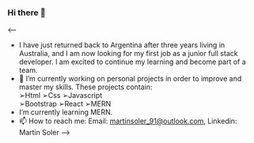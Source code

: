 ### Hi there 👋
<--
- I have just returned back to Argentina after three years living in Australia, and I am now looking for my first job as a junior full stack developer. 
  I am excited to continue my learning and become part of a team. 
- 🔭 I’m currently working on personal projects in order to improve and master my skills. These projects contain:                                      
  ➢Html
  ➢Css 
  ➢Javascript  
 ➢Bootstrap
  ➢React
  ➢MERN 
- I’m currently learning MERN.
- 📫 How to reach me:
  Email: martinsoler_91@outlook.com, 
  Linkedin: Martin Soler
-->
